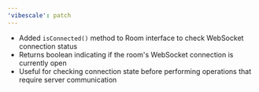 ```yaml
---
'vibescale': patch
---
```


- Added `isConnected()` method to Room interface to check WebSocket connection status
- Returns boolean indicating if the room's WebSocket connection is currently open
- Useful for checking connection state before performing operations that require server communication
